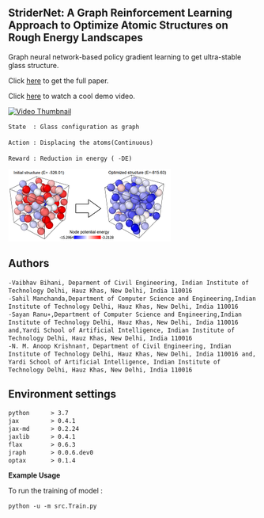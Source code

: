 ## StriderNet: A Graph Reinforcement Learning Approach to Optimize Atomic Structures on Rough Energy Landscapes
Graph neural network-based policy gradient learning to get ultra-stable glass structure.

Click [here](https://proceedings.mlr.press/v202/bihani23a) to get the full paper.


Click [here](https://www.youtube.com/watch?v=wrQmLkqEegI) to watch a cool demo video.

[![Video Thumbnail](https://img.youtube.com/vi/wrQmLkqEegI/maxresdefault.jpg)](https://www.youtube.com/watch?v=wrQmLkqEegI)



    State  : Glass configuration as graph 

    Action : Displacing the atoms(Continuous)
    
    Reward : Reduction in energy ( -DE)
    
   ![Logo](./src/LJSystem_optimize_schematic.png)
## Authors
	-Vaibhav Bihani, Deparment of Civil Engineering, Indian Institute of Technology Delhi, Hauz Khas, New Delhi, India 110016
	-Sahil Manchanda,Department of Computer Science and Engineering,Indian Institute of Technology Delhi, Hauz Khas, New Delhi, India 110016
	-Sayan Ranu∗,Department of Computer Science and Engineering,Indian Institute of Technology Delhi, Hauz Khas, New Delhi, India 110016 and,Yardi School of Artificial Intelligence, Indian Institute of Technology Delhi, Hauz Khas, New Delhi, India 110016
	-N. M. Anoop Krishnan†, Department of Civil Engineering, Indian Institute of Technology Delhi, Hauz Khas, New Delhi, India 110016 and, Yardi School of Artificial Intelligence, Indian Institute of Technology Delhi, Hauz Khas, New Delhi, India 110016

## Environment settings
    python      > 3.7
    jax         > 0.4.1                 
    jax-md      > 0.2.24                 
    jaxlib      > 0.4.1                 
    flax        > 0.6.3                 
    jraph       > 0.0.6.dev0            
    optax       > 0.1.4                 

**Example Usage**

To run the training of model :
```
python -u -m src.Train.py
```

